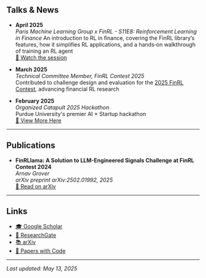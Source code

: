 ## Talks & News

- **April 2025**  
  *Paris Machine Learning Group x FinRL - S11E8: Reinforcement Learning in Finance*
  An introduction to RL in finance, covering the FinRL library’s features, how it simplifies RL applications, and a hands‑on walkthrough of training an RL agent  
  [🎥 Watch the session](https://www.youtube.com/watch?v=tvaNIU91rNc&t/)

- **March 2025**  
  *Technical Committee Member, FinRL Contest 2025*  
  Contributed to challenge design and evaluation for the [2025 FinRL Contest](https://open-finance-lab.github.io/FinRL_Contest_2025/), advancing financial RL research

- **February 2025**  
  *Organized Catapult 2025 Hackathon*  
  Purdue University's premier AI × Startup hackathon  
  [🔗 View More Here](https://catapult.framer.website/)

---

## Publications

- **FinRLlama: A Solution to LLM-Engineered Signals Challenge at FinRL Contest 2024**  
  *Arnav Grover*  
  _arXiv preprint arXiv:2502.01992, 2025_  
  [📄 Read on arXiv](https://arxiv.org/abs/2502.01992)

---

## Links

- [🎓 Google Scholar](https://scholar.google.com/citations?user=UcFqXasAAAAJ)  
- [🔬 ResearchGate](https://www.researchgate.net/profile/Arnav-Grover)  
- [📚 arXiv](https://arxiv.org/search/?searchtype=author&query=Arnav+Grover)  
- [🧾 Papers with Code](https://paperswithcode.com/search?q=author%3AArnav+Grover)  

---

_Last updated: May 13, 2025_
